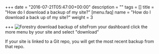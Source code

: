 +++
date = "2016-07-21T05:47:00+00:00"
description = ""
tags = []
title = "How do I download a backup of my site?"
[menu.faq]
name = "How do I download a back up of my site?"
weight = 3

+++
<img src="/docs/forestryio/images/download-backup-forestry.png" alt="Forestry download backup of site" class="small right">From your dashboard click the more menu by your site and select "download"

If your site is linked to a Git repo, you will get the most recent backup from that repo.  